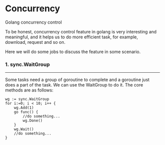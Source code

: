 # Concurrency
Golang concurrency control



To be honest, concurrency control feature in golang is very interesting and meaningful, and it helps us to do more efficient task, for example, download, request and so on. 

Here we will do some jobs to discuss the feature in some scenario.

### 1. sync.WaitGroup

---
Some tasks need a group of goroutine to complete and a goroutine just does a part of the task. We can use the WaitGroup to do it.
The core methods are as follows:
~~~
wg := sync.WaitGroup
for i:=0; i < 10; i++ {
    wg.Add(1)
    go func() {
        //do something...
        wg.Done()
    }
    wg.Wait()
    //do something...
}
~~~